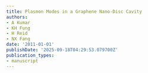```yaml
---
title: Plasmon Modes in a Graphene Nano-Disc Cavity
authors:
- A Kumar
- KH Fung
- H Reid
- NX Fang
date: '2011-01-01'
publishDate: '2025-09-18T04:29:53.079700Z'
publication_types:
- manuscript
---
```

